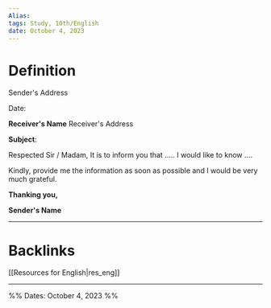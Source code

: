 ```yaml
---
Alias:
tags: Study, 10th/English
date: October 4, 2023
---
```

# Definition

Sender's Address

Date:

**Receiver's Name**
Receiver's Address

**Subject**:

Respected Sir / Madam,
It is to inform you that .....
I would like to know ....

Kindly, provide me the information as soon as possible and I would be very much grateful.

**Thanking you,**

**Sender's Name**


---
# Backlinks
[[Resources for English|res_eng]]

---

%%
Dates: October 4, 2023
%%